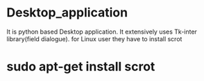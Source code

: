 # Desktop_application
It is python based Desktop application. It extensively uses Tk-inter library(field dialogue).  for Linux user they have to install scrot
# sudo apt-get install scrot

